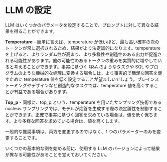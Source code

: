 # LLM の設定

LLM はいくつかのパラメータを設定することで、プロンプトに対して異なる結果を得ることができます。

**Temperature** - 簡単に言えば、temperature が低いほど、最も高い確率の次のトークンが常に選択されるため、結果がより決定論的になります。temperature を上げると、よりランダム性が高まり、より多様性や創造性のある出力が促進される可能性があります。他の可能性のあるトークンの重みを実質的に増やしていると考えることができます。事実に基づく Q&A のようなタスクや SQL やプログラムのような機械的な処理に変換する場合には、より事実的で簡潔な回答を促すために temperature 値を低く設定することが望ましいでしょう。ブレインストーミングやデザインなど創造的なタスクでは、temperature 値を高くすることが有益である場合があります。

**Top_p** - 同様に、top_p という、temperature を用いたサンプリング技術である nucleus サンプリングでは、モデルが応答を生成する際の決定論性を制御することができます。正確で事実に基づく回答を求めている場合は、値を低く保ちます。より多様な回答を求めている場合は、値を高くします。

一般的な推奨事項は、両方を変更するのではなく、1 つのパラメーターのみを変更することです。

いくつかの基本的な例を始める前に、使用する LLM のバージョンによって結果が異なる可能性があることを覚えておいてください。
